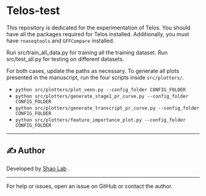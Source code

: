 # Telos-test

This repository is dedicated for the experimentation of Telos. You should have all the packages required for Telos installed. Additionally, you must have `rnaseqtools` and `GFFCompare` installed. 

Run src/train_all_data.py for training all the training dataset.
Run src/test_all.py for testing on different datasets.

For both cases, update the paths as necessary. To generate all plots presented in the manuscript, run the four scripts inside `src/plotters/`.

 - `python src/plotters/plot_venn.py --config_folder CONFIG_FOLDER`
 - `python src/plotters/generate_stage1_pr_curve.py --config_folder CONFIG_FOLDER`
 - `python src/plotters/generate_transcript_pr_curve.py --config_folder CONFIG_FOLDER`
 - `python src/plotters/feature_importance_plot.py --config_folder CONFIG_FOLDER`


---

## ✍️ Author

Developed by [Shao Lab](https://github.com/Shao-Group) .


---

For help or issues, open an issue on GitHub or contact the author.

